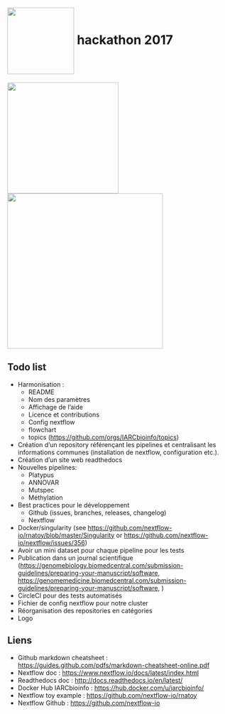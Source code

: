# <img align="center" src="https://www.nextflow.io/img/nextflow2014_no-bg.png" width="150"> hackathon 2017

<img align="center" src="http://www.doitrightplumbers.com/images/Logo.png" width="250"> <img align="center" src="https://turbine-wpengine.netdna-ssl.com/wp-content/uploads/2016/11/Keep-it-simple-stupid-2-660x440.jpg" width="350">

## Todo list

* Harmonisation :
  * README
  * Nom des paramètres
  * Affichage de l’aide
  * Licence et contributions
  * Config nextflow
  * flowchart
  * topics (https://github.com/orgs/IARCbioinfo/topics)
* Création d’un repository référençant les pipelines et centralisant les informations communes (installation de nextflow, configuration etc.).
* Création d’un site web readthedocs
* Nouvelles pipelines:
  * Platypus
  * ANNOVAR
  * Mutspec
  * Méthylation
* Best practices pour le développement
  * Github (issues, branches, releases, changelog)
  * Nextflow
* Docker/singularity (see https://github.com/nextflow-io/rnatoy/blob/master/Singularity or https://github.com/nextflow-io/nextflow/issues/356)
* Avoir un mini dataset pour chaque pipeline pour les tests
* Publication dans un journal scientifique (https://genomebiology.biomedcentral.com/submission-guidelines/preparing-your-manuscript/software, https://genomemedicine.biomedcentral.com/submission-guidelines/preparing-your-manuscript/software, )
* CircleCI pour des tests automatisés
* Fichier de config nextflow pour notre cluster
* Réorganisation des repositories en catégories
* Logo

## Liens

* Github markdown cheatsheet : https://guides.github.com/pdfs/markdown-cheatsheet-online.pdf
* Nextflow doc : https://www.nextflow.io/docs/latest/index.html
* Readthedocs doc : http://docs.readthedocs.io/en/latest/
* Docker Hub IARCbioinfo : https://hub.docker.com/u/iarcbioinfo/
* Nextflow toy example : https://github.com/nextflow-io/rnatoy
* Nextflow Github : https://github.com/nextflow-io
